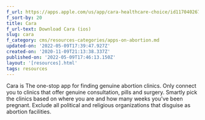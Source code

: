 ```yaml
---
f_url: https://apps.apple.com/us/app/cara-healthcare-choice/id1170402677
f_sort-by: 20
title: Cara
f_url-text: Download Cara (ios)
slug: cara
f_category: cms/resources-categories/apps-on-abortion.md
updated-on: '2022-05-09T17:39:47.927Z'
created-on: '2020-11-09T21:13:38.337Z'
published-on: '2022-05-09T17:46:13.150Z'
layout: '[resources].html'
tags: resources
---
```


Cara is The one-stop app for finding genuine abortion clinics. Only connect you to clinics that offer genuine consultation, pills and surgery. Smartly pick the clinics based on where you are and how many weeks you've been pregnant. Exclude all political and religious organizations that disguise as abortion facilities.
